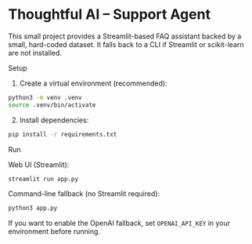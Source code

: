 # Thoughtful AI – Support Agent

This small project provides a Streamlit-based FAQ assistant backed by a small, hard-coded dataset. It falls back to a CLI if Streamlit or scikit-learn are not installed.

Setup
1. Create a virtual environment (recommended):

```bash
python3 -m venv .venv
source .venv/bin/activate
```

2. Install dependencies:

```bash
pip install -r requirements.txt
```

Run

Web UI (Streamlit):

```bash
streamlit run app.py
```

Command-line fallback (no Streamlit required):

```bash
python3 app.py
```

If you want to enable the OpenAI fallback, set `OPENAI_API_KEY` in your environment before running.
